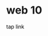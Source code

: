 <h1>web 10</h1>
<a href="https://raffneptune-web10.vercel.app" style="color: black; text-decoration: none;">tap link</a>
